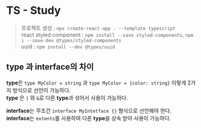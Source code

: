 # TS - Study

> 프로젝트 생성 : `npx create-react-app . --template typescript` <br>
> react styled component : `npm install --save styled-components`, `npm i --save-dev @types/styled-components` <br>
> uuid : `npm install --dev @types/uuid`

## type 과 interface의 차이
**type**은 `type MyColor = string` 과 `type MyColor = {color: string}` 이렇게
2가지 방식으로 선언이 가능하다. <br>
**type** 은 `|` 와 `&`로 다른  **type**과 섞어서 사용이 가능하다. <br>

**interface**는 무조건 `interface MyIntetface {}` 형식으로 선언해야 한다. <br>
**interface**는 `extents`를 사용하여 다른 **type**을 상속 받아 사용이 가능하다. <br>
